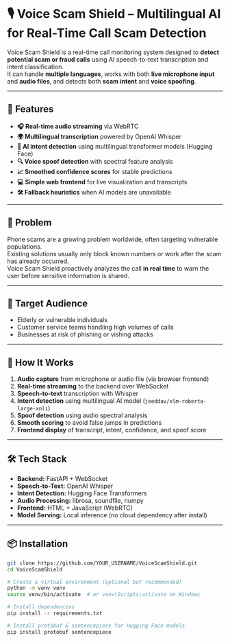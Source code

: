 # 🎙️ Voice Scam Shield – Multilingual AI for Real-Time Call Scam Detection

Voice Scam Shield is a real-time call monitoring system designed to **detect potential scam or fraud calls** using AI speech-to-text transcription and intent classification.  
It can handle **multiple languages**, works with both **live microphone input** and **audio files**, and detects both **scam intent** and **voice spoofing**.

---

## 🚀 Features
- **🎧 Real-time audio streaming** via WebRTC
- **🌍 Multilingual transcription** powered by OpenAI Whisper
- **🤖 AI intent detection** using multilingual transformer models (Hugging Face)
- **🔍 Voice spoof detection** with spectral feature analysis
- **📈 Smoothed confidence scores** for stable predictions
- **💻 Simple web frontend** for live visualization and transcripts
- **🛠 Fallback heuristics** when AI models are unavailable

---

## 🛑 Problem
Phone scams are a growing problem worldwide, often targeting vulnerable populations.  
Existing solutions usually only block known numbers or work after the scam has already occurred.  
Voice Scam Shield proactively analyzes the call **in real time** to warn the user before sensitive information is shared.

---

## 🎯 Target Audience
- Elderly or vulnerable individuals
- Customer service teams handling high volumes of calls
- Businesses at risk of phishing or vishing attacks

---

## 🧠 How It Works
1. **Audio capture** from microphone or audio file (via browser frontend)
2. **Real-time streaming** to the backend over WebSocket
3. **Speech-to-text** transcription with Whisper
4. **Intent detection** using multilingual AI model (`joeddav/xlm-roberta-large-xnli`)
5. **Spoof detection** using audio spectral analysis
6. **Smooth scoring** to avoid false jumps in predictions
7. **Frontend display** of transcript, intent, confidence, and spoof score

---

## 🛠 Tech Stack
- **Backend:** FastAPI + WebSocket
- **Speech-to-Text:** OpenAI Whisper
- **Intent Detection:** Hugging Face Transformers
- **Audio Processing:** librosa, soundfile, numpy
- **Frontend:** HTML + JavaScript (WebRTC)
- **Model Serving:** Local inference (no cloud dependency after install)

---

## 📦 Installation
```bash
git clone https://github.com/YOUR_USERNAME/VoiceScamShield.git
cd VoiceScamShield

# Create a virtual environment (optional but recommended)
python -m venv venv
source venv/bin/activate  # or venv\Scripts\activate on Windows

# Install dependencies
pip install -r requirements.txt

# Install protobuf & sentencepiece for Hugging Face models
pip install protobuf sentencepiece
